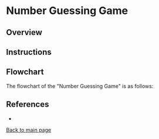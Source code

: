 # Number Guessing Game

## Overview


## Instructions


## Flowchart
The flowchart of the "Number Guessing Game" is as follows: 


## References
- 

[Back to main page](https://github.com/ErkanHatipoglu/100-days-of-code)